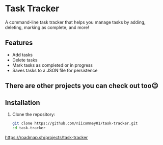 # Task Tracker

A command-line task tracker that helps you manage tasks by adding, deleting, marking as complete, and more!

## Features
- Add tasks
- Delete tasks
- Mark tasks as completed or in progress
- Saves tasks to a JSON file for persistence

## There are other projects you can check out too😉

## Installation
1. Clone the repository:
   ```bash
   git clone https://github.com/niicommey01/task-tracker.git
   cd task-tracker

https://roadmap.sh/projects/task-tracker
